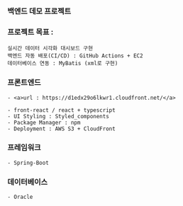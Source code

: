 ### 백엔드 데모 프로젝트

### 프로젝트 목표 :
    실시간 데이터 시각화 대시보드 구현
    백엔드 자동 배포(CI/CD) : GitHub Actions + EC2
    데이터베이스 연동 : MyBatis (xml로 구현)    

### 프론트엔드
    - <a>url : https://d1edx29o6lkwr1.cloudfront.net/</a>
    
    - front-react / react + typescript
    - UI Styling : Styled_components
    - Package Manager : npm
    - Deployment : AWS S3 + CloudFront

### 프레임워크
    - Spring-Boot

### 데이터베이스
    - Oracle
